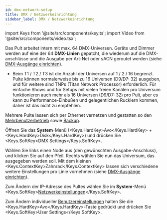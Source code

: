 ```yaml
---
id: dmx-network-setup
title: DMX / Netzwerkeinrichtung
sidebar_label: DMX / Netzwerkeinrichtung
---
```


import Keys from '@site/src/components/key.ts';
import Video from '@site/src/components/video.tsx';

Das Pult arbeitet intern mit max. 64 DMX-Universen. Geräte und Dimmer werden auf eine der 64 **DMX-Linien** gepatcht, die wiederum auf die DMX-anschlüsse und die Ausgabe per Art-Net oder sACN geroutet werden (siehe [DMX-Ausgänge einrichten](../system-settings/dmx-output-mapping.md)).

- Beim T1 / T2 / T3 ist die Anzahl der Universen auf 1 / 2 / 16 begrenzt. Pulte können normalerweise bis zu 16 Universen (D9/D7: 32) ausgeben, und für weitere sind TNPs (Titan Network Processor) erforderlich. Für einfache Shows und für Setups mit vielen freien Kanälen pro Universum funktionieren auch mehr als 16 Universen (D9/D7: 32) pro Pult, aber es kann zu Performance-Einbußen und gelegentlichen Rucklern kommen, daher ist das nicht zu empfehlen.

Mehrere Pulte lassen sich per Ethernet vernetzen und gestatten so den
[Mehrbenutzerbetrieb](../titan-basics/multi-user-operation.md) sowie [Backup](../running-the-show/linking-consoles-for-multi-user-or-backup.md#pulte-für-den-backup-betrieb-einrichten).

Öffnen Sie das **System**-Menü (<Keys.HardKey>Avo</Keys.HardKey> + <Keys.HardKey>Disk</Keys.HardKey>) und drücken Sie <Keys.SoftKey>DMX Settings</Keys.SoftKey>.

Wählen Sie links einen Node aus (den gewünschten Ausgabe-Anschluss), und
klicken Sie auf den Pfeil. Rechts wählen Sie nun das Universum,
das ausgegeben werden soll. Mit dem kleinen <Keys.ContextKey>Zahnrad</Keys.ContextKey> lassen sich
verschiedene weitere Einstellungen pro Linie vornehmen (siehe [DMX-Ausgänge einrichten](../system-settings/dmx-output-mapping.md)).

Zum Ändern der IP-Adresse des Pultes wählen Sie im **System**-Menü <Keys.SoftKey>[Netzwerkeinstellungen](../networking.md)</Keys.SoftKey>.

Zum Ändern individueller [Benutzereinstellungen](../system-settings/user-settings.md) halten Sie 
die <Keys.HardKey>Avo</Keys.HardKey>-Taste gedrückt und drücken Sie <Keys.SoftKey>User Settings</Keys.SoftKey>.
